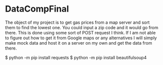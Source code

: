 # DataCompFinal
The object of my project is to get gas prices from a map server and sort them to find the lowest one. You could input a zip code and it would go from there. This is done using some sort of POST request I think. If I am not able to figure out how to get it from Google maps or any alternatives I will simply make mock data and host it on a server on my own and get the data from there.

$ python -m pip install requests
$ python -m pip install beautifulsoup4
